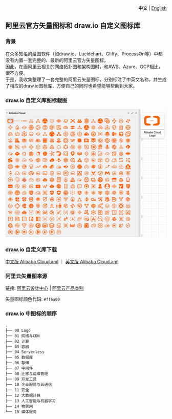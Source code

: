 <p align="right">
    <strong>中文</strong> | <a href="./README.en.md">English</a>
</p>

## 阿里云官方矢量图标和 draw.io 自定义图标库

### 背景

在众多知名的绘图软件（如draw.io、Lucidchart、Gliffy、ProcessOn等）中都没有内置一套完整的、最新的阿里云官方矢量图标。  
因此，在画阿里云相关的网络拓扑图和架构图时，和AWS、Azure、GCP相比，很不方便。  
于是，我收集整理了一套完整的阿里云矢量图标，分别标注了中英文名称，并生成了相应的draw.io图标库，方便自己的同时也希望能够帮助到大家。  

### draw.io 自定义库图标截图

![](screenshots/alibaba-cloud-drawio-library.jpg)

### draw.io 自定义库下载

<a href="2022-orange/drawio/cn/Alibaba%20Cloud.xml">中文版 Alibaba Cloud.xml</a> ｜ <a href="2022-orange/drawio/en/Alibaba%20Cloud.xml">英文版 Alibaba Cloud.xml</a>

### 阿里云矢量图来源

链接: [阿里云设计中心](https://www.iconfont.cn/user/detail?spm=a313x.7781069.1998910419.d78986de3&uid=6856114&nid=6fznOUHG5e4q) | [阿里云产品类别](https://www.aliyun.com/product/list)

矢量图标颜色代码: `#ff6a00`

### draw.io 中图标的顺序

```
.
├── 00 Logo
├── 01 网络与CDN
├── 02 计算
├── 03 容器
├── 04 Serverless
├── 05 数据库
├── 06 存储
├── 07 中间件
├── 08 迁移与运维管理
├── 09 开发工具
├── 10 企业服务与云通信
├── 11 安全
├── 12 大数据计算
├── 13 人工智能与机器学习
├── 14 物联网
└── 15 媒体服务
```
